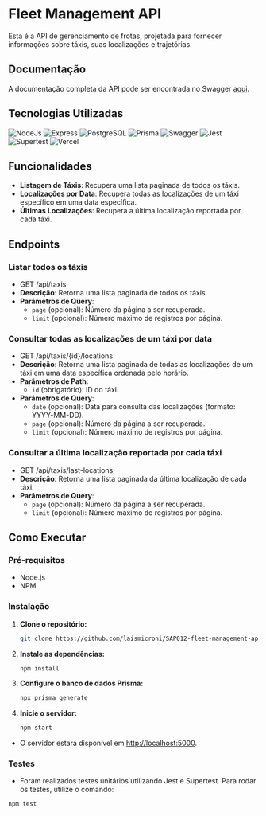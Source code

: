 # Fleet Management API

Esta é a API de gerenciamento de frotas, projetada para fornecer informações
sobre táxis, suas localizações e trajetórias.

## Documentação

A documentação completa da API pode ser encontrada no Swagger [aqui](https://sap-012-fleet-management-api.vercel.app/api-docs).

## Tecnologias Utilizadas

![NodeJs](https://img.shields.io/badge/Node%20js-339933?style=for-the-badge&logo=nodedotjs&logoColor=white)
![Express](https://img.shields.io/badge/Express%20js-000000?style=for-the-badge&logo=express&logoColor=white)
![PostgreSQL](https://img.shields.io/badge/PostgreSQL-316192?style=for-the-badge&logo=postgresql&logoColor=white)
![Prisma](https://img.shields.io/badge/Prisma-3982CE?style=for-the-badge&logo=Prisma&logoColor=white)
![Swagger](https://img.shields.io/badge/Swagger-85EA2D?style=for-the-badge&logo=Swagger&logoColor=white)
![Jest](https://img.shields.io/badge/Jest-C21325?style=for-the-badge&logo=jest&logoColor=white)
![Supertest](https://img.shields.io/badge/Supertest-CB3837?style=for-the-badge&logo=npm&logoColor=white)
![Vercel](https://img.shields.io/badge/Vercel-000000?style=for-the-badge&logo=vercel&logoColor=white)

## Funcionalidades

- **Listagem de Táxis**: Recupera uma lista paginada de todos os táxis.
- **Localizações por Data**: Recupera todas as localizações de um táxi
específico em uma data específica.
- **Últimas Localizações**: Recupera a última localização reportada por cada táxi.

## Endpoints

### Listar todos os táxis

- GET /api/taxis
- **Descrição**: Retorna uma lista paginada de todos os táxis.
- **Parâmetros de Query**:
  - `page` (opcional): Número da página a ser recuperada.
  - `limit` (opcional): Número máximo de registros por página.

### Consultar todas as localizações de um táxi por data

- GET /api/taxis/{id}/locations
- **Descrição**: Retorna uma lista paginada de todas as localizações de um táxi
em uma data específica ordenada pelo horário.
- **Parâmetros de Path**:
  - `id` (obrigatório): ID do táxi.
- **Parâmetros de Query**:
  - `date` (opcional): Data para consulta das localizações (formato: YYYY-MM-DD).
  - `page` (opcional): Número da página a ser recuperada.
  - `limit` (opcional): Número máximo de registros por página.

### Consultar a última localização reportada por cada táxi

- GET /api/taxis/last-locations
- **Descrição**: Retorna uma lista paginada da última localização de cada táxi.
- **Parâmetros de Query**:
  - `page` (opcional): Número da página a ser recuperada.
  - `limit` (opcional): Número máximo de registros por página.

## Como Executar

### Pré-requisitos

- Node.js
- NPM

### Instalação

1. **Clone o repositório:**

   ```sh
   git clone https://github.com/laismicroni/SAP012-fleet-management-api.git
   ```

2. **Instale as dependências:**

   ```sh
   npm install
   ```

3. **Configure o banco de dados Prisma:**

   ```sh
   npx prisma generate
   ```

4. **Inicie o servidor:**

   ```sh
   npm start
   ```

- O servidor estará disponível em <http://localhost:5000>.

### Testes

- Foram realizados testes unitários utilizando Jest e Supertest.
Para rodar os testes, utilize o comando:

```sh
npm test
```
